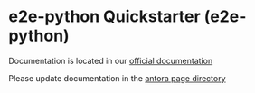 # e2e-python Quickstarter (e2e-python)

Documentation is located in our [official documentation](https://www.opendevstack.org/ods-documentation/opendevstack/latest/getting-started/index.html)

Please update documentation in the [antora page directory](https://github.com/opendevstack/ods-quickstarters/tree/master/docs/modules/quickstarters/pages)
